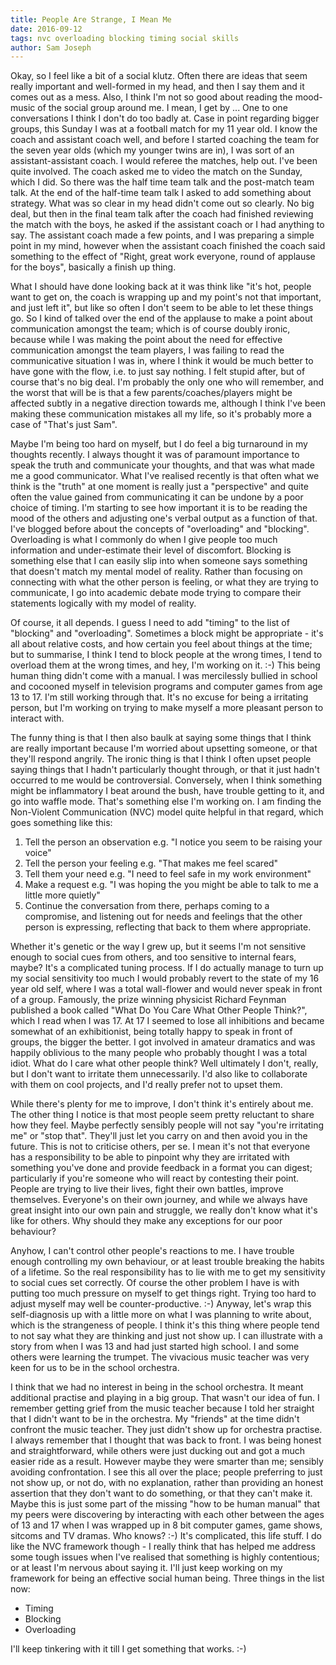 ```yaml
---
title: People Are Strange, I Mean Me
date: 2016-09-12
tags: nvc overloading blocking timing social skills 
author: Sam Joseph
---
```


Okay, so I feel like a bit of a social klutz.  Often there are ideas that seem really important and well-formed in my head, and then I say them and it comes out as a mess.  Also, I think I'm not so good about reading the mood-music of the social group around me.  I mean, I get by ...  One to one conversations I think I don't do too badly at.  Case in point regarding bigger groups, this Sunday I was at a football match for my 11 year old.  I know the coach and assistant coach well, and before I started coaching the team for the seven year olds (which my younger twins are in), I was sort of an assistant-assistant coach.  I would referee the matches, help out.  I've been quite involved.  The coach asked me to video the match on the Sunday, which I did.  So there was the half time team talk and the post-match team talk.  At the end of the half-time team talk I asked to add something about strategy.  What was so clear in my head didn't come out so clearly.  No big deal, but then in the final team talk after the coach had finished reviewing the match with the boys, he asked if the assistant coach or I had anything to say.  The assistant coach made a few points, and I was preparing a simple point in my mind, however when the assistant coach finished the coach said something to the effect of "Right, great work everyone, round of applause for the boys", basically a finish up thing.

What I should have done looking back at it was think like "it's hot, people want to get on, the coach is wrapping up and my point's not that important, and just left it", but like so often I don't seem to be able to let these things go.  So I kind of talked over the end of the applause to make a point about communication amongst the team; which is of course doubly ironic, because while I was making the point about the need for effective communication amongst the team players, I was failing to read the communicative situation I was in, where I think it would be much better to have gone with the flow, i.e. to just say nothing.  I felt stupid after, but of course that's no big deal.  I'm probably the only one who will remember, and the worst that will be is that a few parents/coaches/players might be affected subtly in a negative direction towards me, although I think I've been making these communication mistakes all my life, so it's probably more a case of "That's just Sam".

Maybe I'm being too hard on myself, but I do feel a big turnaround in my thoughts recently.  I always thought it was of paramount importance to speak the truth and communicate your thoughts, and that was what made me a good communicator.  What I've realised recently is that often what we think is the "truth" at one moment is really just a "perspective" and quite often the value gained from communicating it can be undone by a poor choice of timing.  I'm starting to see how important it is to be reading the mood of the others and adjusting one's verbal output as a function of that.  I've blogged before about the concepts of "overloading" and "blocking".  Overloading is what I commonly do when I give people too much information and under-estimate their level of discomfort.  Blocking is something else that I can easily slip into when someone says something that doesn't match my mental model of reality.  Rather than focusing on connecting with what the other person is feeling, or what they are trying to communicate, I go into academic debate mode trying to compare their statements logically with my model of reality.

Of course, it all depends.  I guess I need to add "timing" to the list of "blocking" and "overloading".  Sometimes a block might be appropriate - it's all about relative costs, and how certain you feel about things at the time; but to summarise, I think I tend to block people at the wrong times, I tend to overload them at the wrong times, and hey, I'm working on it. :-) This being human thing didn't come with a manual.  I was mercilessly bullied in school and cocooned myself in television programs and computer games from age 13 to 17.  I'm still working through that.  It's no excuse for being a irritating person, but I'm working on trying to make myself a more pleasant person to interact with. 

The funny thing is that I then also baulk at saying some things that I think are really important because I'm worried about upsetting someone, or that they'll respond angrily.   The ironic thing is that I think I often upset people saying things that I hadn't particularly thought through, or that it just hadn't occurred to me would be controversial.  Conversely, when I think something might be inflammatory I beat around the bush, have trouble getting to it, and go into waffle mode.  That's something else I'm working on.  I am finding the Non-Violent Communication (NVC) model quite helpful in that regard, which goes something like this:

1. Tell the person an observation e.g. "I notice you seem to be raising your voice"
2. Tell the person your feeling e.g. "That makes me feel scared"
3. Tell them your need e.g. "I need to feel safe in my work environment"
4. Make a request e.g. "I was hoping the you might be able to talk to me a little more quietly"
5. Continue the conversation from there, perhaps coming to a compromise, and listening out for needs and feelings that the other person is expressing, reflecting that back to them where appropriate.

Whether it's genetic or the way I grew up, but it seems I'm not sensitive enough to social cues from others, and too sensitive to internal fears, maybe?  It's a complicated tuning process.  If I do actually manage to turn up my social sensitivity too much I would probably revert to the state of my 16 year old self, where I was a total wall-flower and would never speak in front of a group.  Famously, the prize winning physicist Richard Feynman published a book called "What Do You Care What Other People Think?", which I read when I was 17.  At 17 I seemed to lose all inhibitions and became somewhat of an exhibitionist, being totally happy to speak in front of groups, the bigger the better.  I got involved in amateur dramatics and was happily oblivious to the many people who probably thought I was a total idiot.  What do I care what other people think?  Well ultimately I don't, really, but I don't want to irritate them unnecessarily.  I'd also like to collaborate with them on cool projects, and I'd really prefer not to upset them.

While there's plenty for me to improve, I don't think it's entirely about me.  The other thing I notice is that most people seem pretty reluctant to share how they feel.  Maybe perfectly sensibly people will not say "you're irritating me" or "stop that".  They'll just let you carry on and then avoid you in the future.  This is not to criticise others, per se.  I mean it's not that everyone has a responsibility to be able to pinpoint why they are irritated with something you've done and provide feedback in a format you can digest; particularly if you're someone who will react by contesting their point.  People are trying to live their lives, fight their own battles, improve themselves.  Everyone's on their own journey, and while we always have great insight into our own pain and struggle, we really don't know what it's like for others.  Why should they make any exceptions for our poor behaviour?

Anyhow, I can't control other people's reactions to me.  I have trouble enough controlling my own behaviour, or at least trouble breaking the habits of a lifetime.  So the real responsibility has to lie with me to get my sensitivity to social cues set correctly.  Of course the other problem I have is with putting too much pressure on myself to get things right.  Trying too hard to adjust myself may well be counter-productive. :-) Anyway, let's wrap this self-diagnosis up with a little more on what I was planning to write about, which is the strangeness of people.  I think it's this thing where people tend to not say what they are thinking and just not show up. I can illustrate with a story from when I was 13 and had just started high school.  I and some others were learning the trumpet.  The vivacious music teacher was very keen for us to be in the school orchestra.  

I think that we had no interest in being in the school orchestra.  It meant additional practise and playing in a big group. That wasn't our idea of fun.  I remember getting grief from the music teacher because I told her straight that I didn't want to be in the orchestra.  My "friends" at the time didn't confront the music teacher. They just didn't show up for orchestra practise.  I always remember that I thought that was back to front.  I was being honest and straightforward, while others were just ducking out and got a much easier ride as a result. However maybe they were smarter than me; sensibly avoiding confrontation.  I see this all over the place; people preferring to just not show up, or not do, with no explanation, rather than providing an honest assertion that they don't want to do something, or that they can't make it.  Maybe this is just some part of the missing "how to be human manual" that my peers were discovering by interacting with each other between the ages of 13 and 17 when I was wrapped up in 8 bit computer games, game shows, sitcoms and TV dramas.  Who knows? :-) It's complicated, this life stuff.  I do like the NVC framework though - I really think that has helped me address some tough issues when I've realised that something is highly contentious; or at least I'm nervous about saying it.  I'll just keep working on my framework for being an effective social human being.  Three things in the list now:

* Timing
* Blocking
* Overloading

I'll keep tinkering with it till I get something that works. :-)

 








